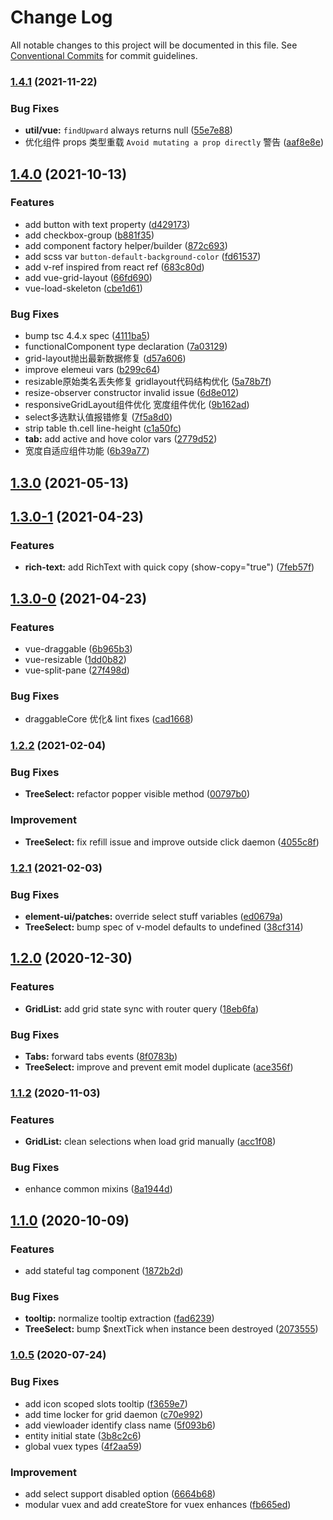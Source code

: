 # Change Log

All notable changes to this project will be documented in this file. See [Conventional Commits](https://conventionalcommits.org) for commit guidelines.

### [1.4.1](https://git.tiduyun.com/f2e-modules/tdui/compare/1.4.0...1.4.1) (2021-11-22)


### Bug Fixes

* **util/vue:** `findUpward` always returns null ([55e7e88](https://git.tiduyun.com/f2e-modules/tdui/commit/55e7e882f07c8bfeb360309ffa2de2b8a782e240))
* 优化组件 props 类型重载 `Avoid mutating a prop directly` 警告 ([aaf8e8e](https://git.tiduyun.com/f2e-modules/tdui/commit/aaf8e8ea0dddd210e06353ce4186182402cf89a7))

## [1.4.0](https://git.tiduyun.com/f2e-modules/tdui/compare/1.3.0...1.4.0) (2021-10-13)


### Features

* add button with text property ([d429173](https://git.tiduyun.com/f2e-modules/tdui/commit/d429173666d603d8c23ab66c14ee3e79f72af91f))
* add checkbox-group ([b881f35](https://git.tiduyun.com/f2e-modules/tdui/commit/b881f3534613a35c4b7def5406dc826717d2d4f5))
* add component factory helper/builder ([872c693](https://git.tiduyun.com/f2e-modules/tdui/commit/872c693dc64cd18d735c124bd1ac95b258f501f1))
* add scss var `button-default-background-color` ([fd61537](https://git.tiduyun.com/f2e-modules/tdui/commit/fd61537ac6184b19dfae53f3e5a854eb43393dfd))
* add v-ref inspired from react ref ([683c80d](https://git.tiduyun.com/f2e-modules/tdui/commit/683c80dac9850ab7a77835863ae2bb3278c3c8de))
* add vue-grid-layout ([66fd690](https://git.tiduyun.com/f2e-modules/tdui/commit/66fd690c2b56197e4ff9f8bdfc77cd2ff0f96e70))
* vue-load-skeleton ([cbe1d61](https://git.tiduyun.com/f2e-modules/tdui/commit/cbe1d617ea2ba35dcf4d8e3c82c4ab3573a65ef5))


### Bug Fixes

* bump tsc 4.4.x spec ([4111ba5](https://git.tiduyun.com/f2e-modules/tdui/commit/4111ba513652d705ae9cb2a89d058b96f0ee292c))
* functionalComponent type declaration ([7a03129](https://git.tiduyun.com/f2e-modules/tdui/commit/7a031299fd9a449292721447e5c8a49dc2481fb9))
* grid-layout抛出最新数据修复 ([d57a606](https://git.tiduyun.com/f2e-modules/tdui/commit/d57a606e83fac98b9d6d3a8c16e89a07d2f1f679))
* improve elemeui vars ([b299c64](https://git.tiduyun.com/f2e-modules/tdui/commit/b299c646e89d9fc7569b7e4c082deaad66c10dd8))
* resizable原始类名丢失修复 gridlayout代码结构优化 ([5a78b7f](https://git.tiduyun.com/f2e-modules/tdui/commit/5a78b7f897c41b9b4ac63bf525985f2eefe9cee9))
* resize-observer constructor invalid issue ([6d8e012](https://git.tiduyun.com/f2e-modules/tdui/commit/6d8e012df3d04a2f9d7f33d798042d33c9d42603))
* responsiveGridLayout组件优化 宽度组件优化 ([9b162ad](https://git.tiduyun.com/f2e-modules/tdui/commit/9b162addb06c42d3dc99075885da6b355a90d401))
* select多选默认值报错修复 ([7f5a8d0](https://git.tiduyun.com/f2e-modules/tdui/commit/7f5a8d0ad8d09fca1776e6093b8adab6e38df171))
* strip table th.cell line-height ([c1a50fc](https://git.tiduyun.com/f2e-modules/tdui/commit/c1a50fcda7da81c32f0ca06c586e98aa72409f90))
* **tab:** add active and hove color vars ([2779d52](https://git.tiduyun.com/f2e-modules/tdui/commit/2779d52f98450505731dc38574850c691c3b805b))
* 宽度自适应组件功能 ([6b39a77](https://git.tiduyun.com/f2e-modules/tdui/commit/6b39a770bcc6b0d57701e539f06fdb3b0f5d9755))

## [1.3.0](https://git.tiduyun.com/f2e-modules/tdui/compare/1.3.0-1...1.3.0) (2021-05-13)

## [1.3.0-1](https://git.tiduyun.com/f2e-modules/tdui/compare/1.3.0-0...1.3.0-1) (2021-04-23)


### Features

* **rich-text:** add RichText with quick copy (show-copy="true") ([7feb57f](https://git.tiduyun.com/f2e-modules/tdui/commit/7feb57fb92491e2b76fceb3c06138cd929082552))

## [1.3.0-0](https://git.tiduyun.com/f2e-modules/tdui/compare/1.2.3-0...1.3.0-0) (2021-04-23)


### Features

* vue-draggable ([6b965b3](https://git.tiduyun.com/f2e-modules/tdui/commit/6b965b39de51547ddcaff4661e3afecf6b16a145))
* vue-resizable ([1dd0b82](https://git.tiduyun.com/f2e-modules/tdui/commit/1dd0b828c26d4a45e321adc281e3cf952633945b))
* vue-split-pane ([27f498d](https://git.tiduyun.com/f2e-modules/tdui/commit/27f498d97486dc0263fe9969b396ec3b12e3c97d))


### Bug Fixes

* draggableCore 优化& lint fixes ([cad1668](https://git.tiduyun.com/f2e-modules/tdui/commit/cad16682fb0d21670b53b702b2ff9aa9beaeff62))

### [1.2.2](https://git.tiduyun.com/f2e-modules/tdui/compare/1.2.1...1.2.2) (2021-02-04)


### Bug Fixes

* **TreeSelect:** refactor popper visible method ([00797b0](https://git.tiduyun.com/f2e-modules/tdui/commit/00797b08378365328e16d7113674743c12599ae7))


### Improvement

* **TreeSelect:** fix refill issue and improve outside click daemon ([4055c8f](https://git.tiduyun.com/f2e-modules/tdui/commit/4055c8f8a5572b25739a2e04cde135bfb177e55c))

### [1.2.1](https://git.tiduyun.com/f2e-modules/tdui/compare/1.2.0...1.2.1) (2021-02-03)


### Bug Fixes

* **element-ui/patches:** override select stuff variables ([ed0679a](https://git.tiduyun.com/f2e-modules/tdui/commit/ed0679ab8df7a8c1f462a8aee522a8e3dcc17066))
* **TreeSelect:** bump spec of v-model defaults to undefined ([38cf314](https://git.tiduyun.com/f2e-modules/tdui/commit/38cf31462e9a6a434e1084216eeae9121bd9170f))

## [1.2.0](https://git.tiduyun.com/f2e-modules/tdui/compare/1.1.2...1.2.0) (2020-12-30)


### Features

* **GridList:** add grid state sync with router query ([18eb6fa](https://git.tiduyun.com/f2e-modules/tdui/commit/18eb6face94264e9023e5c73d7d97832bc2f4eda))


### Bug Fixes

* **Tabs:** forward tabs events ([8f0783b](https://git.tiduyun.com/f2e-modules/tdui/commit/8f0783bcecaa710a9e433efe4efe8c81c24cb180))
* **TreeSelect:** improve and prevent emit model duplicate ([ace356f](https://git.tiduyun.com/f2e-modules/tdui/commit/ace356fc7b4f344ed842d0add8ab10f2f463950f))

### [1.1.2](https://git.tiduyun.com/f2e-modules/tdui/compare/1.1.2-dev.1...1.1.2) (2020-11-03)


### Features

* **GridList:** clean selections when load grid manually ([acc1f08](https://git.tiduyun.com/f2e-modules/tdui/commit/acc1f080311acc7bd0e38a247bd720eb5d013feb))


### Bug Fixes

* enhance common mixins ([8a1944d](https://git.tiduyun.com/f2e-modules/tdui/commit/8a1944d4218fafd4e34b476c5c2dba75a795e085))

## [1.1.0](https://git.tiduyun.com/f2e-modules/tdui/compare/1.0.5...1.1.0) (2020-10-09)


### Features

* add stateful tag component ([1872b2d](https://git.tiduyun.com/f2e-modules/tdui/commit/1872b2d11981334c36b7cde26bfeb743d6b84eb0))


### Bug Fixes

* **tooltip:** normalize tooltip extraction ([fad6239](https://git.tiduyun.com/f2e-modules/tdui/commit/fad623936593c5d2c55f77246da549b073f5735c))
* **TreeSelect:** bump $nextTick when instance been destroyed ([2073555](https://git.tiduyun.com/f2e-modules/tdui/commit/20735554df1eac6047198bbc2b2f8fc48e7bbbfa))

### [1.0.5](https://git.tiduyun.com/f2e-modules/tdui/compare/1.0.3...1.0.5) (2020-07-24)


### Bug Fixes

* add icon scoped slots tooltip ([f3659e7](https://git.tiduyun.com/f2e-modules/tdui/commit/f3659e7148aba7f5f67bdb0f906e7024ba0667d0))
* add time locker for grid daemon ([c70e992](https://git.tiduyun.com/f2e-modules/tdui/commit/c70e992a0de7485c8583c1a1e0cf4ff09e077e44))
* add viewloader identify class name ([5f093b6](https://git.tiduyun.com/f2e-modules/tdui/commit/5f093b6a9a3e622e986d9929239db5f5ad6f0512))
* entity initial state ([3b8c2c6](https://git.tiduyun.com/f2e-modules/tdui/commit/3b8c2c6ca8b3091ceb40086b145ce0990386465f))
* global vuex types ([4f2aa59](https://git.tiduyun.com/f2e-modules/tdui/commit/4f2aa59f275b626f064694c2c01cfb490051713b))


### Improvement

* add select support disabled option ([6664b68](https://git.tiduyun.com/f2e-modules/tdui/commit/6664b68fec79cc1c715b40480da206dc70201699))
* modular vuex and add createStore for vuex enhances ([fb665ed](https://git.tiduyun.com/f2e-modules/tdui/commit/fb665edcb7baf8834fac2a6c19681f58c4380aac))
